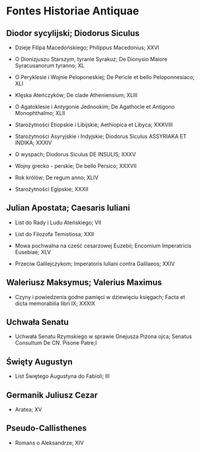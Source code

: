 # Fontes Historiae Antiquae

## Diodor sycylijski; Diodorus Siculus

* Dzieje Filipa Macedońskiego; Philippus Macedonius; XXVI

* O Dionizjuszu Starszym, tyranie Syrakuz; De Dionysio Maiore Syracusanorum tyranno; XL

* O Peryklesie i Wojnie Peloponeskiej; De Pericle et bello Peloponnesiaco; XLI

* Klęska Ateńczyków; De clade Atheniensium; XLIII

* O Agatoklesie i Antygonie Jednookim; De Agathocle et Antigono Monophthalmo; XLII

* Starożytności Etiopskie i Libijskie; Aethiopica et Libyca; XXXVIII

* Starożytności Asyryjskie i Indyjskie; Diodorus Siculus ASSYRIAKA ET INDIKA; XXXIV

* O wyspach; Diodorus Siculus DE INSULIS; XXXV

* Wojny grecko - perskie; De bello Persico; XXXVII

* Rok królów; De regum anno; XLIV

* Starożytności Egipskie; XXXII

## Julian Apostata; Caesaris Iuliani

* List do Rady i Ludu Ateńskiego; VII

* List do Filozofa Temistiosa; XXII

* Mowa pochwalna na cześć cesarzowej Euzebii; Encomium Imperatricis Eusebiae; XLV

* Przeciw Galilejczykom; Imperatoris Iuliani contra Galilaeos; XXIV

## Waleriusz Maksymus; Valerius Maximus

* Czyny i powiedzenia godne pamięci w dziewięciu księgach; Facta et dicta memorabilia libri IX; XXXIX

## Uchwała Senatu

* Uchwała Senatu Rzymskiego w sprawie Gnejusza Pizona ojca; Senatus Consultum De CN. Pisone Patre;I

## Święty Augustyn

* List Świętego Augustyna do Fabioli; III

## Germanik Juliusz Cezar

* Aratea; XV

## Pseudo-Callisthenes

* Romans o Aleksandrze; XIV
